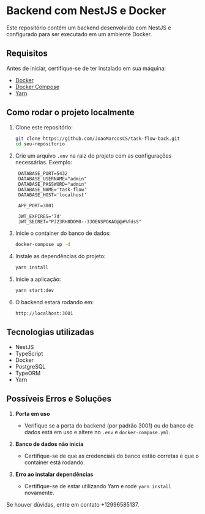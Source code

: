 

# Backend com NestJS e Docker

Este repositório contém um backend desenvolvido com NestJS e configurado para ser executado em um ambiente Docker.

## Requisitos

Antes de iniciar, certifique-se de ter instalado em sua máquina:

- [Docker](https://www.docker.com/get-started)
- [Docker Compose](https://docs.docker.com/compose/install/)
- [Yarn](https://yarnpkg.com/)

## Como rodar o projeto localmente

1. Clone este repositório:
   ```sh
   git clone https://github.com/JoaoMarcosCS/task-flow-back.git
   cd seu-repositorio
   ```

2. Crie um arquivo `.env` na raiz do projeto com as configurações necessárias. Exemplo:
   ```env
    DATABASE_PORT=5432
    DATABASE_USERNAME="admin"
    DATABASE_PASSWORD="admin"
    DATABASE_NAME='task-flow'
    DATABASE_HOST='localhost'

    APP_PORT=3001

    JWT_EXPIRES='7d'
    JWT_SECRET="PJ23RH8DOM0--3JOENSPOKAO@@#%fdsS"

   ```

3. Inicie o container do banco de dados:
   ```sh
   docker-compose up -d
   ```

4. Instale as dependências do projeto:
   ```sh
   yarn install
   ```

6. Inicie a aplicação:
   ```sh
   yarn start:dev
   ```

7. O backend estará rodando em: 
   ```
   http://localhost:3001
   ```

## Tecnologias utilizadas

- NestJS
- TypeScript
- Docker
- PostgreSQL
- TypeORM
- Yarn

## Possíveis Erros e Soluções

1. **Porta em uso**
   - Verifique se a porta do backend (por padrão 3001) ou do banco de dados está em uso e altere no `.env` e `docker-compose.yml`.

2. **Banco de dados não inicia**
   - Certifique-se de que as credenciais do banco estão corretas e que o container está rodando.

3. **Erro ao instalar dependências**
   - Certifique-se de estar utilizando Yarn e rode `yarn install` novamente.



Se houver dúvidas, entre em contato +12996585137.


